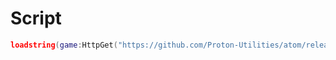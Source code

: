 # Script

```lua
loadstring(game:HttpGet("https://github.com/Proton-Utilities/atom/releases/latest/download/release.luau"))()
```
